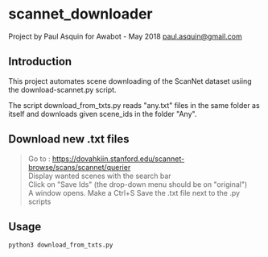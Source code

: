 # scannet_downloader
Project by Paul Asquin for Awabot - May 2018 paul.asquin@gmail.com  

## Introduction
This project automates scene downloading of the ScanNet dataset usiing the download-scannet.py script.

The script download_from_txts.py reads "any.txt" files in the same folder as itself and downloads given scene_ids in the folder "Any".

## Download new .txt files
> Go to : https://dovahkiin.stanford.edu/scannet-browse/scans/scannet/querier  
> Display wanted scenes with the search bar  
> Click on "Save Ids" (the drop-down menu should be on "original")  
> A window opens. Make a Ctrl+S
> Save the .txt file next to the .py scripts

## Usage
``` 
python3 download_from_txts.py
 ```